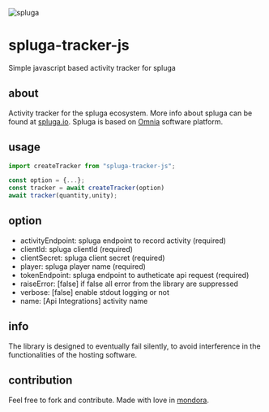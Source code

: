 ![spluga](https://user-images.githubusercontent.com/1983531/47654849-032d3980-db8c-11e8-8649-d836f712a4a2.png)

# spluga-tracker-js

Simple javascript based activity tracker for spluga

## about

Activity tracker for the spluga ecosystem. More info about spluga can be found at [spluga.io](https://spluga.io/).
Spluga is based on [Omnia](http://numbersbelieve.com/omnia) software platform.

## usage

```javascript
import createTracker from "spluga-tracker-js";

const option = {...};
const tracker = await createTracker(option)
await tracker(quantity,unity);
```

## option

-   activityEndpoint: spluga endpoint to record activity (required)
-   clientId: spluga clientId (required)
-   clientSecret: spluga client secret (required)
-   player: spluga player name (required)
-   tokenEndpoint: spluga endpoint to autheticate api request (required)
-   raiseError: [false] if false all error from the library are suppressed
-   verbose: [false] enable stdout logging or not
-   name: [Api Integrations] activity name

## info

The library is designed to eventually fail silently, to avoid interference in the functionalities of the hosting software.

## contribution

Feel free to fork and contribute. Made with love in [mondora](https://mondora.com/#!/).
